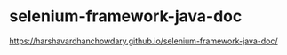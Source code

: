 # selenium-framework-java-doc


https://harshavardhanchowdary.github.io/selenium-framework-java-doc/
